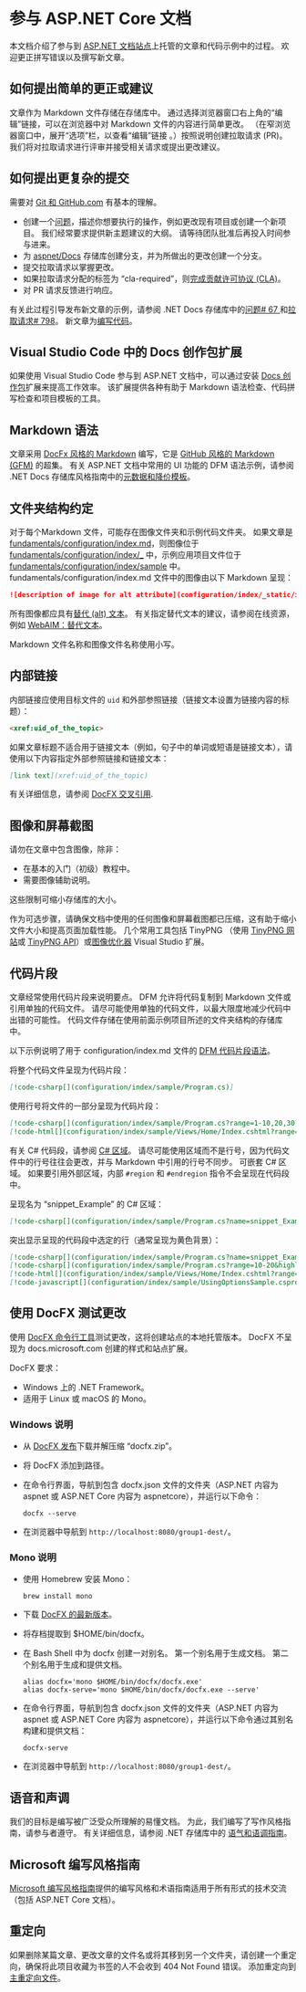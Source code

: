 # <a name="contribute-to-the-aspnet-core-documentation"></a>参与 ASP.NET Core 文档

本文档介绍了参与到 [ASP.NET 文档站点](https://docs.microsoft.com/aspnet/)上托管的文章和代码示例中的过程。 欢迎更正拼写错误以及撰写新文章。

## <a name="how-to-make-a-simple-correction-or-suggestion"></a>如何提出简单的更正或建议

文章作为 Markdown 文件存储在存储库中。 通过选择浏览器窗口右上角的“编辑”链接，可以在浏览器中对 Markdown 文件的内容进行简单更改。 （在窄浏览器窗口中，展开“选项”栏，以查看“编辑”链接 。）按照说明创建拉取请求 (PR)。 我们将对拉取请求进行评审并接受相关请求或提出更改建议。

## <a name="how-to-make-a-more-complex-submission"></a>如何提出更复杂的提交

需要对 [Git 和 GitHub.com](https://guides.github.com/activities/hello-world/) 有基本的理解。

* 创建一个[问题](https://github.com/dotnet/AspNetCore.Docs/issues/new)，描述你想要执行的操作，例如更改现有项目或创建一个新项目。 我们经常要求提供新主题建议的大纲。 请等待团队批准后再投入时间参与进来。
* 为 [aspnet/Docs](https://github.com/dotnet/AspNetCore.Docs/) 存储库创建分支，并为所做出的更改创建一个分支。
* 提交拉取请求以掌握更改。
* 如果拉取请求分配的标签为 “cla-required”，则[完成贡献许可协议 (CLA)](https://cla.dotnetfoundation.org/)。
* 对 PR 请求反馈进行响应。

有关此过程引导发布新文章的示例，请参阅 .NET Docs 存储库中的[问题&num; 67 ](https://github.com/dotnet/docs/issues/67)和[拉取请求&num; 798](https://github.com/dotnet/docs/pull/798)。 新文章为[编写代码](https://docs.microsoft.com/dotnet/articles/csharp/codedoc)。

## <a name="docs-authoring-pack-extension-in-visual-studio-code"></a>Visual Studio Code 中的 Docs 创作包扩展

如果使用 Visual Studio Code 参与到 ASP.NET 文档中，可以通过安装 [Docs 创作包](https://marketplace.visualstudio.com/items?itemName=docsmsft.docs-authoring-pack)扩展来提高工作效率。 该扩展提供各种有助于 Markdown 语法检查、代码拼写检查和项目模板的工具。

## <a name="markdown-syntax"></a>Markdown 语法

文章采用 [DocFx 风格的 Markdown](https://dotnet.github.io/docfx/spec/docfx_flavored_markdown.html) 编写，它是 [GitHub 风格的 Markdown (GFM)](https://guides.github.com/features/mastering-markdown/) 的超集。 有关 ASP.NET 文档中常用的 UI 功能的 DFM 语法示例，请参阅 .NET Docs 存储库风格指南中的[元数据和降价模板](https://github.com/dotnet/docs/blob/master/styleguide/template.md)。 

## <a name="folder-structure-conventions"></a>文件夹结构约定

对于每个Markdown 文件，可能存在图像文件夹和示例代码文件夹。 如果文章是 [fundamentals/configuration/index.md](https://github.com/dotnet/AspNetCore.Docs/blob/master/aspnetcore/fundamentals/configuration/index.md)，则图像位于 [fundamentals/configuration/index/\_](https://github.com/dotnet/AspNetCore.Docs/tree/master/aspnetcore/fundamentals/configuration/index/_static) 中，示例应用项目文件位于 [fundamentals/configuration/index/sample](https://github.com/dotnet/AspNetCore.Docs/tree/master/aspnetcore/fundamentals/configuration/index/sample) 中。 fundamentals/configuration/index.md 文件中的图像由以下 Markdown 呈现：

```md
![description of image for alt attribute](configuration/index/_static/imagename.png)
```

所有图像都应具有[替代 (alt) 文本](https://wikipedia.org/wiki/Alt_attribute)。 有关指定替代文本的建议，请参阅在线资源，例如 [WebAIM：替代文本](https://webaim.org/techniques/alttext/)。

Markdown 文件名称和图像文件名称使用小写。

## <a name="internal-links"></a>内部链接

内部链接应使用目标文件的 `uid` 和外部参照链接（链接文本设置为链接内容的标题）：

```md
<xref:uid_of_the_topic>
```

如果文章标题不适合用于链接文本（例如，句子中的单词或短语是链接文本），请使用以下内容指定外部参照链接和链接文本：

```md
[link text](xref:uid_of_the_topic)
```

有关详细信息，请参阅 [DocFX 交叉引用](https://dotnet.github.io/docfx/spec/docfx_flavored_markdown.html#cross-reference).

## <a name="images-and-screenshots"></a>图像和屏幕截图

请勿在文章中包含图像，除非：

* 在基本的入门（初级）教程中。
* 需要图像辅助说明。

这些限制可缩小存储库的大小。

作为可选步骤，请确保文档中使用的任何图像和屏幕截图都已压缩，这有助于缩小文件大小和提高页面加载性能。 几个常用工具包括 TinyPNG （使用 [TinyPNG 网站](https://tinypng.com/)或 [TinyPNG API](https://tinypng.com/developers)）或[图像优化器](https://marketplace.visualstudio.com/items?itemName=MadsKristensen.ImageOptimizer) Visual Studio 扩展。 

## <a name="code-snippets"></a>代码片段

文章经常使用代码片段来说明要点。 DFM 允许将代码复制到 Markdown 文件或引用单独的代码文件。 请尽可能使用单独的代码文件，以最大限度地减少代码中出错的可能性。 代码文件存储在使用前面示例项目所述的文件夹结构的存储库中。 

以下示例说明了用于 configuration/index.md 文件的 [DFM 代码片段语法](https://dotnet.github.io/docfx/spec/docfx_flavored_markdown.html#code-snippet)。

将整个代码文件呈现为代码片段：

```md
[!code-csharp[](configuration/index/sample/Program.cs)]
```

使用行号将文件的一部分呈现为代码片段：

```md
[!code-csharp[](configuration/index/sample/Program.cs?range=1-10,20,30,40-50]
[!code-html[](configuration/index/sample/Views/Home/Index.cshtml?range=1-10,20,30,40-50]
```

有关 C# 代码段，请参阅 [C# 区域](https://docs.microsoft.com/dotnet/csharp/language-reference/preprocessor-directives/preprocessor-region)。 请尽可能使用区域而不是行号，因为代码文件中的行号往往会更改，并与 Markdown 中引用的行号不同步。 可嵌套 C# 区域。 如果要引用外部区域，内部 `#region` 和 `#endregion` 指令不会呈现在代码段中。 

呈现名为 “snippet_Example” 的 C# 区域：

```md
[!code-csharp[](configuration/index/sample/Program.cs?name=snippet_Example)]
```

突出显示呈现的代码段中选定的行（通常呈现为黄色背景）：

```md
[!code-csharp[](configuration/index/sample/Program.cs?name=snippet_Example&highlight=1-3,10,20-25)]
[!code-csharp[](configuration/index/sample/Program.cs?range=10-20&highlight=1-3]
[!code-html[](configuration/index/sample/Views/Home/Index.cshtml?range=10-20&highlight=1-3]
[!code-javascript[](configuration/index/sample/UsingOptionsSample.csproj?range=10-20&highlight=1-3]
```

## <a name="test-changes-with-docfx"></a>使用 DocFX 测试更改

使用 [DocFX 命令行工具](https://dotnet.github.io/docfx/tutorial/docfx_getting_started.html#2-use-docfx-as-a-command-line-tool)测试更改，这将创建站点的本地托管版本。 DocFX 不呈现为 docs.microsoft.com 创建的样式和站点扩展。

DocFX 要求：

* Windows 上的 .NET Framework。
* 适用于 Linux 或 macOS 的 Mono。 

### <a name="windows-instructions"></a>Windows 说明

* 从 [DocFX 发布](https://github.com/dotnet/docfx/releases)下载并解压缩 “docfx.zip”。
* 将 DocFX 添加到路径。
* 在命令行界面，导航到包含 docfx.json 文件的文件夹（ASP.NET 内容为 aspnet 或 ASP.NET Core 内容为 aspnetcore），并运行以下命令：

  ```console
  docfx --serve
  ```

* 在浏览器中导航到 `http://localhost:8080/group1-dest/`。

### <a name="mono-instructions"></a>Mono 说明

* 使用 Homebrew 安装 Mono：

  ```console
  brew install mono
  ```

* 下载 [DocFX 的最新版本](https://github.com/dotnet/docfx/releases)。
* 将存档提取到 $HOME/bin/docfx。
* 在 Bash Shell 中为 docfx 创建一对别名。 第一个别名用于生成文档。 第二个别名用于生成和提供文档。

  ```console
  alias docfx='mono $HOME/bin/docfx/docfx.exe'
  alias docfx-serve='mono $HOME/bin/docfx/docfx.exe --serve'
  ```

* 在命令行界面，导航到包含 docfx.json 文件的文件夹（ASP.NET 内容为 aspnet 或 ASP.NET Core 内容为 aspnetcore），并运行以下命令通过其别名构建和提供文档：

  ```console
  docfx-serve
  ```

* 在浏览器中导航到 `http://localhost:8080/group1-dest/`。

## <a name="voice-and-tone"></a>语音和声调

我们的目标是编写被广泛受众所理解的易懂文档。 为此，我们编写了写作风格指南，请参与者遵守。 有关详细信息，请参阅 .NET 存储库中的 [语气和语调指南](https://github.com/dotnet/docs/blob/master/styleguide/voice-tone.md)。

## <a name="microsoft-writing-style-guide"></a>Microsoft 编写风格指南

[Microsoft 编写风格指南](https://docs.microsoft.com/style-guide/welcome/)提供的编写风格和术语指南适用于所有形式的技术交流（包括 ASP.NET Core 文档）。

## <a name="redirects"></a>重定向

如果删除某篇文章、更改文章的文件名或将其移到另一个文件夹，请创建一个重定向，确保将此项目收藏为书签的人不会收到 404 Not Found 错误。 添加重定向到[主重定向文件](https://github.com/dotnet/AspNetCore.Docs/blob/master/.openpublishing.redirection.json)。
